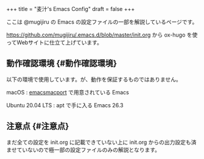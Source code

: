 +++
title = "麦汁's Emacs Config"
draft = false
+++

ここは @mugijiru の Emacs の設定ファイルの一部を解説しているページです。

<https://github.com/mugijiru/.emacs.d/blob/master/init.org> から
ox-hugo を使ってWebサイトに仕立て上げています。


## 動作確認環境 {#動作確認環境}

以下の環境で使用しています。が、動作を保証するものではありません。

macOS
: [emacsmacport](https://github.com/railwaycat/homebrew-emacsmacport) で用意されている Emacs

Ubuntu 20.04 LTS
: apt で手に入る Emacs 26.3


## 注意点 {#注意点}

まだ全ての設定を init.org に記載できていない上に
init.org からの出力設定も済ませていないので極一部の設定ファイルのみの解説となります。
